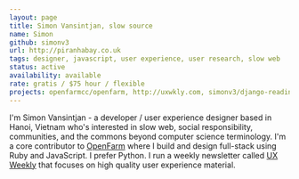 ```yaml
---
layout: page
title: Simon Vansintjan, slow source
name: Simon
github: simonv3
url: http://piranhabay.co.uk
tags: designer, javascript, user experience, user research, slow web
status: active
availability: available
rate: gratis / $75 hour / flexible
projects: openfarmcc/openfarm, http://uxwkly.com, simonv3/django-reading-list,
---
```


I'm Simon Vansintjan - a developer / user experience designer  based in Hanoi, Vietnam who's interested in slow web, social responsibility, communities, and the commons beyond computer science terminology. I'm a core contributor to [OpenFarm](http://openfarm.cc) where I build and design full-stack using Ruby and JavaScript. I prefer Python. I run a weekly newsletter called [UX Weekly](http://uxwkly.com) that focuses on high quality user experience material.
